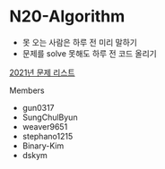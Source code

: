 # N20-Algorithm

- 못 오는 사람은 하루 전 미리 말하기
- 문제를 solve 못해도 하루 전 코드 올리기

[2021년 문제 리스트](https://github.com/violetAlphaca/N20-Algorithm/wiki/%EB%AC%B8%EC%A0%9C-%EB%A6%AC%EC%8A%A4%ED%8A%B8)


Members

- gun0317
- SungChulByun
- weaver9651
- stephano1215
- Binary-Kim
- dskym
